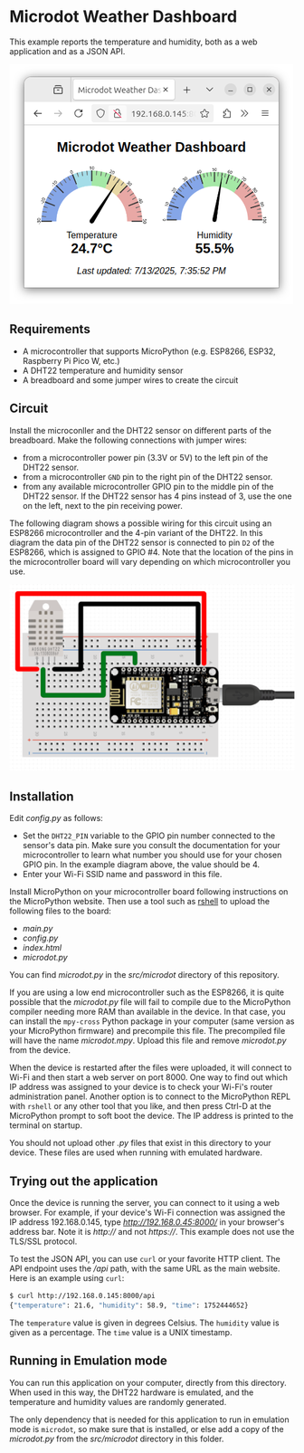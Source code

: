 # Microdot Weather Dashboard

This example reports the temperature and humidity, both as a web application
and as a JSON API.

![Weather Dashboard Screenshot](screenshot.png)

## Requirements

- A microcontroller that supports MicroPython (e.g. ESP8266, ESP32, Raspberry
  Pi Pico W, etc.)
- A DHT22 temperature and humidity sensor
- A breadboard and some jumper wires to create the circuit

## Circuit

Install the microconller and the DHT22 sensor on different parts of the
breadboard. Make the following connections with jumper wires:

- from a microcontroller power pin (3.3V or 5V) to the left pin of the DHT22
  sensor. 
- from a microcontroller `GND` pin to the right pin of the DHT22 sensor.
- from any available microcontroller GPIO pin to the middle pin of the DHT22
  sensor. If the DHT22 sensor has 4 pins instead of 3, use the one on the left,
  next to the pin receiving power.

The following diagram shows a possible wiring for this circuit using an ESP8266
microcontroller and the 4-pin variant of the DHT22. In this diagram the data
pin of the DHT22 sensor is connected to pin `D2` of the ESP8266, which is
assigned to GPIO #4. Note that the location of the pins in the microcontroller
board will vary depending on which microcontroller you use.

![Circuit diagram](circuit.png)

## Installation

Edit *config.py* as follows:

- Set the `DHT22_PIN` variable to the GPIO pin number connected to the sensor's
  data pin. Make sure you consult the documentation for your microcontroller to
  learn what number you should use for your chosen GPIO pin. In the example
  diagram above, the value should be 4.
- Enter your Wi-Fi SSID name and password in this file.

Install MicroPython on your microcontroller board following instructions on the
MicroPython website. Then use a tool such as
[rshell](https://github.com/dhylands/rshell) to upload the following files to
the board:

- *main.py*
- *config.py*
- *index.html*
- *microdot.py*

You can find *microdot.py* in the *src/microdot* directory of this repository.

If you are using a low end microcontroller such as the ESP8266, it is quite
possible that the *microdot.py* file will fail to compile due to the
MicroPython compiler needing more RAM than available in the device. In that
case, you can install the `mpy-cross` Python package in your computer (same
version as your MicroPython firmware) and precompile this file. The precompiled
file will have the name *microdot.mpy*. Upload this file and remove
*microdot.py* from the device.

When the device is restarted after the files were uploaded, it will connect to
Wi-Fi and then start a web server on port 8000. One way to find out which IP
address was assigned to your device is to check your Wi-Fi's router
administration panel. Another option is to connect to the MicroPython REPL with
`rshell` or any other tool that you like, and then press Ctrl-D at the
MicroPython prompt to soft boot the device. The IP address is printed to the
terminal on startup.

You should not upload other *.py* files that exist in this directory to your
device. These files are used when running with emulated hardware.

## Trying out the application

Once the device is running the server, you can connect to it using a web
browser. For example, if your device's Wi-Fi connection was assigned the IP
address 192.168.0.145, type *http://192.168.0.45:8000/* in your browser's
address bar. Note it is *http://* and not *https://*. This example does not use
the TLS/SSL protocol.

To test the JSON API, you can use `curl` or your favorite HTTP client. The API
endpoint uses the */api* path, with the same URL as the main website. Here is
an example using `curl`:

```bash
$ curl http://192.168.0.145:8000/api
{"temperature": 21.6, "humidity": 58.9, "time": 1752444652}
```

The `temperature` value is given in degrees Celsius. The `humidity` value is
given as a percentage. The `time` value is a UNIX timestamp.

## Running in Emulation mode

You can run this application on your computer, directly from this directory.
When used in this way, the DHT22 hardware is emulated, and the temperature and
humidity values are randomly generated.

The only dependency that is needed for this application to run in emulation
mode is `microdot`, so make sure that is installed, or else add a copy of the
*microdot.py* from the *src/microdot* directory in this folder.
